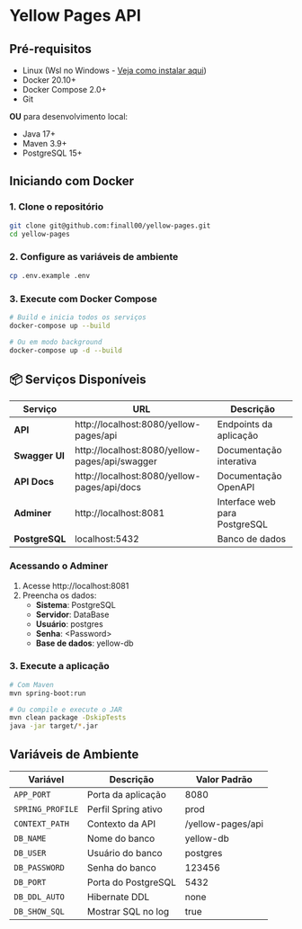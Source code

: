 # Yellow Pages API

## Pré-requisitos

- Linux (Wsl no Windows - [Veja como instalar aqui](./docs/WslAndDocker.md))
- Docker 20.10+
- Docker Compose 2.0+
- Git

**OU** para desenvolvimento local:
- Java 17+
- Maven 3.9+
- PostgreSQL 15+

## Iniciando com Docker 

### 1. Clone o repositório

```bash
git clone git@github.com:finall00/yellow-pages.git
cd yellow-pages
```

### 2. Configure as variáveis de ambiente

```bash
cp .env.example .env
```

### 3. Execute com Docker Compose
```bash
# Build e inicia todos os serviços
docker-compose up --build

# Ou em modo background
docker-compose up -d --build
```

## 📦 Serviços Disponíveis

| Serviço | URL | Descrição |
|---------|-----|-----------|
| **API** | http://localhost:8080/yellow-pages/api | Endpoints da aplicação |
| **Swagger UI** | http://localhost:8080/yellow-pages/api/swagger | Documentação interativa |
| **API Docs** | http://localhost:8080/yellow-pages/api/docs | Documentação OpenAPI |
| **Adminer** | http://localhost:8081 | Interface web para PostgreSQL |
| **PostgreSQL** | localhost:5432 | Banco de dados |

### Acessando o Adminer
1. Acesse http://localhost:8081
2. Preencha os dados:
    - **Sistema**: PostgreSQL
    - **Servidor**: DataBase
    - **Usuário**: postgres
    - **Senha**: \<Password>
    - **Base de dados**: yellow-db


### 3. Execute a aplicação

```bash
# Com Maven
mvn spring-boot:run

# Ou compile e execute o JAR
mvn clean package -DskipTests
java -jar target/*.jar
```


## Variáveis de Ambiente

| Variável | Descrição | Valor Padrão |
|----------|-----------|--------------|
| `APP_PORT` | Porta da aplicação | 8080 |
| `SPRING_PROFILE` | Perfil Spring ativo | prod |
| `CONTEXT_PATH` | Contexto da API | /yellow-pages/api |
| `DB_NAME` | Nome do banco | yellow-db |
| `DB_USER` | Usuário do banco | postgres |
| `DB_PASSWORD` | Senha do banco | 123456 |
| `DB_PORT` | Porta do PostgreSQL | 5432 |
| `DB_DDL_AUTO` | Hibernate DDL | none |
| `DB_SHOW_SQL` | Mostrar SQL no log | true |

